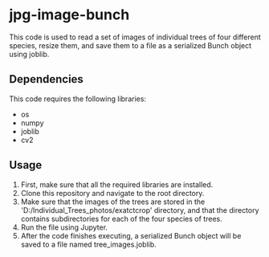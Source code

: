 # jpg-image-bunch

This code is used to read a set of images of individual trees of four different species, resize them, and save them to a file as a serialized Bunch object using joblib.

## Dependencies
This code requires the following libraries:

* os
* numpy
* joblib
* cv2

## Usage
1. First, make sure that all the required libraries are installed.
2. Clone this repository and navigate to the root directory.
3. Make sure that the images of the trees are stored in the 'D:/Individual_Trees_photos/exatctcrop' directory, and that the directory contains subdirectories for each of the four species of trees.
4. Run the  file using Jupyter.
5. After the code finishes executing, a serialized Bunch object will be saved to a file named tree_images.joblib.
